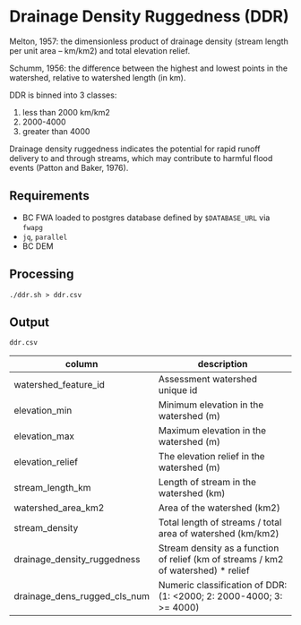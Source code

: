 # Drainage Density Ruggedness (DDR)

Melton, 1957: the dimensionless product of drainage density (stream length per unit area – km/km2) and total elevation relief.

Schumm, 1956: the difference between the highest and lowest points in the watershed, relative to watershed length (in km).

DDR is binned into 3 classes:

1. less than 2000 km/km2
2. 2000-4000
3. greater than 4000
 
Drainage density ruggedness indicates the potential for rapid runoff delivery to and through streams, which may contribute to harmful flood events (Patton and Baker, 1976).

## Requirements

- BC FWA loaded to postgres database defined by `$DATABASE_URL` via `fwapg`
- `jq`, `parallel`
- BC DEM

## Processing

	./ddr.sh > ddr.csv

## Output

`ddr.csv`

| column                       | description                                                |
|------------------------------|------------------------------------------------------------|
| watershed_feature_id         | Assessment watershed unique id                             |
| elevation_min                | Minimum elevation in the watershed (m)                     |
| elevation_max                | Maximum elevation in the watershed (m)                     |
| elevation_relief             | The elevation relief in the watershed (m)                  |
| stream_length_km             | Length of stream in the watershed (km)                     |
| watershed_area_km2           | Area of the watershed (km2)                                |
| stream_density               | Total length of streams / total area of watershed (km/km2) |
| drainage_density_ruggedness  | Stream density as a function of relief (km of streams / km2 of watershed) * relief |
| drainage_dens_rugged_cls_num | Numeric classification of DDR: (1: <2000; 2: 2000-4000; 3: >= 4000)


